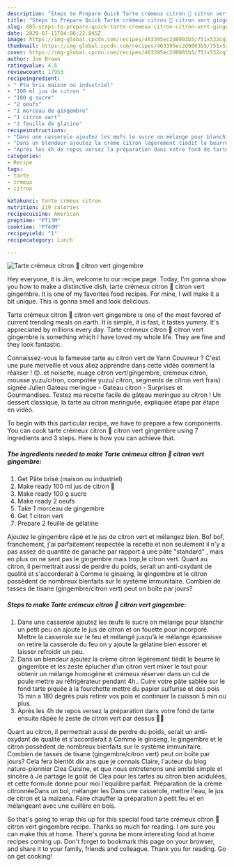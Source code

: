 ```yaml
---
description: "Steps to Prepare Quick Tarte crémeux citron 🍋 citron vert gingembre"
title: "Steps to Prepare Quick Tarte crémeux citron 🍋 citron vert gingembre"
slug: 805-steps-to-prepare-quick-tarte-cremeux-citron-citron-vert-gingembre
date: 2020-07-11T04:08:22.045Z
image: https://img-global.cpcdn.com/recipes/463395ec2d0003b5/751x532cq70/tarte-cremeux-citron-🍋-citron-vert-gingembre-photo-principale-de-la-recette.jpg
thumbnail: https://img-global.cpcdn.com/recipes/463395ec2d0003b5/751x532cq70/tarte-cremeux-citron-🍋-citron-vert-gingembre-photo-principale-de-la-recette.jpg
cover: https://img-global.cpcdn.com/recipes/463395ec2d0003b5/751x532cq70/tarte-cremeux-citron-🍋-citron-vert-gingembre-photo-principale-de-la-recette.jpg
author: Joe Brown
ratingvalue: 4.6
reviewcount: 17953
recipeingredient:
- " Pte bris maison ou industriel"
- "100 ml jus de citron "
- "100 g sucre"
- "2 oeufs"
- "1 morceau de gingembre"
- "1 citron vert"
- "2 feuille de glatine"
recipeinstructions:
- "Dans une casserole ajoutez les œufs le sucre on mélange pour blanchir un petit peu on ajoute le jus de citron et on fouette pour incorporé. Mettre la casserole sur le feu et mélangé jusqu’à le mélange épaississe on retire la casserole du feu on y ajoute la gélatine bien essorer et laisser refroidir un peu."
- "Dans un blendeur ajoutez la crème citron légèrement tiédit le beurre le gingembre et les zeste éplucher d’un citron vert mixer le tout pour obtenir un mélange homogène et crémeux réserver dans un cul de poule mettre au réfrigérateur pendant 4h.. Cuire votre pâte sablée sur le fond tarte piquée à la fourchette mettre du papier sulfurisé et des pois 15 min a 180 degrés puis retirer vos pois et continuer la cuisson 5 min ou plus."
- "Après les 4h de repos versez la préparation dans votre fond de tarte ensuite râpée le zeste de citron vert par dessus 👌🏽"
categories:
- Recipe
tags:
- tarte
- crmeux
- citron

katakunci: tarte crmeux citron 
nutrition: 119 calories
recipecuisine: American
preptime: "PT13M"
cooktime: "PT40M"
recipeyield: "1"
recipecategory: Lunch

---
```



![Tarte crémeux citron 🍋 citron vert gingembre](https://img-global.cpcdn.com/recipes/463395ec2d0003b5/751x532cq70/tarte-cremeux-citron-🍋-citron-vert-gingembre-photo-principale-de-la-recette.jpg)

Hey everyone, it is Jim, welcome to our recipe page. Today, I'm gonna show you how to make a distinctive dish, tarte crémeux citron 🍋 citron vert gingembre. It is one of my favorites food recipes. For mine, I will make it a bit unique. This is gonna smell and look delicious.

Tarte crémeux citron 🍋 citron vert gingembre is one of the most favored of current trending meals on earth. It is simple, it is fast, it tastes yummy. It's appreciated by millions every day. Tarte crémeux citron 🍋 citron vert gingembre is something which I have loved my whole life. They are fine and they look fantastic.

Connaissez-vous la fameuse tarte au citron vert de Yann Couvreur ? C&#39;est une pure merveille et vous allez apprendre dans cette vidéo comment la réaliser ! 😍..et noisette, nuage citron vert/gingembre, crémeux citron, mousse yuzu/citron, compotée yuzu/ citron, segments de citron vert frais) signée Julien Gateau meringue - Gateau citron - Surprises et Gourmandises. Testez ma recette facile de gâteau meringue au citron ! Un dessert classique, la tarte au citron meringuée, expliquée étape par étape en vidéo.


To begin with this particular recipe, we have to prepare a few components. You can cook tarte crémeux citron 🍋 citron vert gingembre using 7 ingredients and 3 steps. Here is how you can achieve that.

<!--inarticleads1-->

##### The ingredients needed to make Tarte crémeux citron 🍋 citron vert gingembre:

1. Get  Pâte brisé (maison ou industriel)
1. Make ready 100 ml jus de citron 🍋
1. Make ready 100 g sucre
1. Make ready 2 oeufs
1. Take 1 morceau de gingembre
1. Get 1 citron vert
1. Prepare 2 feuille de gélatine


Ajoutez le gingembre râpé et le jus de citron vert et mélangez bien. Bof bof, franchement, j&#39;ai parfaitement respectée la recette et non seulement il n&#39;y a pas assez de quantité de ganache par rapport à une pâte &#34;standard&#34; , mais en plus on ne sent pas le gingembre mais trop,le citron vert. Quant au citron, il permettrait aussi de perdre du poids, serait un anti-oxydant de qualité et s&#39;accorderait à Comme le ginseng, le gingembre et le citron possèdent de nombreux bienfaits sur le système immunitaire. Combien de tasses de tisane (gingembre/citron vert) peut on boîte par jours? 

<!--inarticleads2-->

##### Steps to make Tarte crémeux citron 🍋 citron vert gingembre:

1. Dans une casserole ajoutez les œufs le sucre on mélange pour blanchir un petit peu on ajoute le jus de citron et on fouette pour incorporé. Mettre la casserole sur le feu et mélangé jusqu’à le mélange épaississe on retire la casserole du feu on y ajoute la gélatine bien essorer et laisser refroidir un peu.
1. Dans un blendeur ajoutez la crème citron légèrement tiédit le beurre le gingembre et les zeste éplucher d’un citron vert mixer le tout pour obtenir un mélange homogène et crémeux réserver dans un cul de poule mettre au réfrigérateur pendant 4h.. Cuire votre pâte sablée sur le fond tarte piquée à la fourchette mettre du papier sulfurisé et des pois 15 min a 180 degrés puis retirer vos pois et continuer la cuisson 5 min ou plus.
1. Après les 4h de repos versez la préparation dans votre fond de tarte ensuite râpée le zeste de citron vert par dessus 👌🏽


Quant au citron, il permettrait aussi de perdre du poids, serait un anti-oxydant de qualité et s&#39;accorderait à Comme le ginseng, le gingembre et le citron possèdent de nombreux bienfaits sur le système immunitaire. Combien de tasses de tisane (gingembre/citron vert) peut on boîte par jours? Cela fera bientôt dix ans que je connais Claire, l&#39;auteur du blog naturo-pionnier Clea Cuisine, et que nous entretenons une amitié simple et sincère à Je partage le goût de Clea pour les tartes au citron bien acidulées, et cette formule donne pour moi l&#39;équilibre parfait. Préparation de la crème citronnéeDans un bol, mélanger les Dans une casserole, mettre l&#39;eau, le jus de citron et la maïzena. Faire chauffer la préparation à petit feu et en mélangeant avec une cuillère en bois. 

So that's going to wrap this up for this special food tarte crémeux citron 🍋 citron vert gingembre recipe. Thanks so much for reading. I am sure you can make this at home. There's gonna be more interesting food at home recipes coming up. Don't forget to bookmark this page on your browser, and share it to your family, friends and colleague. Thank you for reading. Go on get cooking!
